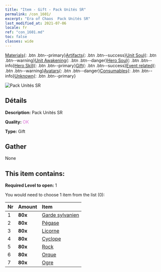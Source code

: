 ```yaml
---
title: "Item - Gift - Pack Unités SR"
permalink: /con_1601/
excerpt: "Era of Chaos  Pack Unités SR"
last_modified_at: 2021-07-06
locale: fr
ref: "con_1601.md"
toc: false
classes: wide
---
```

 [Materials](/ItemsFR/){: .btn .btn--primary}[Artifacts](/ItemsFR/Artifacts/){: .btn .btn--success}[Unit Soul](/ItemsFR/UnitSoul/){: .btn .btn--warning}[Unit Awakening](/ItemsFR/UnitAwakening/){: .btn .btn--danger}[Hero Soul](/ItemsFR/HeroSoul/){: .btn .btn--info}[Hero Skill](/ItemsFR/HeroSkill/){: .btn .btn--primary}[Gift](/ItemsFR/Gift/){: .btn .btn--success}[Event related](/ItemsFR/Events/){: .btn .btn--warning}[Avatars](/ItemsFR/Avatars/){: .btn .btn--danger}[Consumables](/ItemsFR/Consumables/){: .btn .btn--info}[Unknown](/ItemsFR/Unknown/){: .btn .btn--primary}

 ![Pack Unités SR](/images/t/i_907167.png)

## Détails
 **Description:** Pack Unités SR

 **Quality:** <span style="color: #DA70D6">OK</span>

 **Type:** Gift

## Gather

  None

## This item contains:

 **Required Level to open:** 1

 You would need to choose 1 item from the list (0):

  | Nr | Amount |     Item    |
  |:---|:-------|:------------|
  | 1 |  **80x** | [Garde sylvanien](/ItemsFR/unt_203/) |  | 
  | 2 |  **80x** | [Pégase](/ItemsFR/unt_202/) |  | 
  | 3 |  **80x** | [Licorne](/ItemsFR/unt_204/) |  | 
  | 4 |  **80x** | [Cyclope](/ItemsFR/unt_222/) |  | 
  | 5 |  **80x** | [Rock](/ItemsFR/unt_221/) |  | 
  | 6 |  **80x** | [Orque](/ItemsFR/unt_219/) |  | 
  | 7 |  **80x** | [Ogre](/ItemsFR/unt_220/) |  | 
